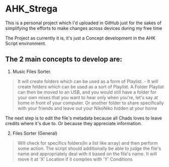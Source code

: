 # AHK_Strega

This is a personal project which I'd uploaded in GitHub just for the sakes of simplifying the efforts to make changes across devices during my free time

The Project as currently it is, it's just a Concept development in the AHK Script environment.

## The 2 main concepts to develop are:
1. Music Files Sorter.
>  It will create folders which can be used as a form of Playlist. 	- It will create folders which can be used as a sort of Playlist. A Folder Playlist can then be moved to an USB, and you would still have a folder for your own mixes that you want to hear only when you're, let's say at home in front of your computer. Or another folder to share specifically with your friends and leave out your NikoNiko hidden at your home

The next step is to edit the file's metadata because all Chads loves to leave credits where it's due to. Or because they appreciate information.

2. Files Sorter (General)
> Will check for specifics folders(In a list like array) and then perform some action.
The script should additionally be able to judge the file's name and appropriately deal with it based on the file's name. It will move it at 'X' Location if it complies with 'Y' Conditions
